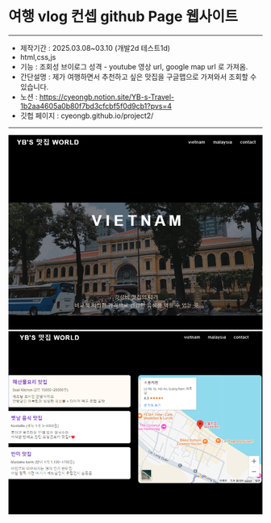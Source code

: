 # 여행 vlog 컨셉 github Page 웹사이트
---
- 제작기간 : 2025.03.08~03.10 (개발2d 테스트1d)
- html,css,js
- 기능 : 조회성 브이로그 성격
        - youtube 영상 url, google map url 로 가져옴.
- 간단설명 : 제가 여행하면서 추천하고 싶은 맛집을 구글맵으로 가져와서 조회할 수 있습니다.
- 노션 : https://cyeongb.notion.site/YB-s-Travel-1b2aa4605a0b80f7bd3cfcbf5f0d9cb1?pvs=4
- 깃헙 페이지 : cyeongb.github.io/project2/
----
![image](./img/capture1.png)
![image](./img/capture2.png)
